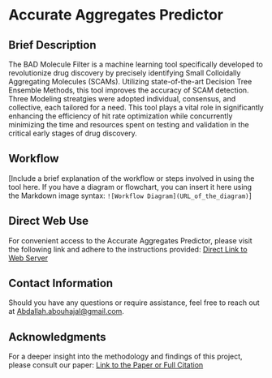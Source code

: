 # Accurate Aggregates Predictor

## Brief Description
The BAD Molecule Filter is a machine learning tool specifically developed to revolutionize drug discovery by precisely identifying Small Colloidally Aggregating Molecules (SCAMs). Utilizing state-of-the-art Decision Tree Ensemble Methods, this tool improves the accuracy of SCAM detection. Three Modeling streatgies were adopted individual, consensus, and collective, each tailored for a need. This tool plays a vital role in significantly enhancing the efficiency of hit rate optimization while concurrently minimizing the time and resources spent on testing and validation in the critical early stages of drug discovery.
## Workflow
[Include a brief explanation of the workflow or steps involved in using the tool here. If you have a diagram or flowchart, you can insert it here using the Markdown image syntax: `![Workflow Diagram](URL_of_the_diagram)`]

## Direct Web Use
For convenient access to the Accurate Aggregates Predictor, please visit the following link and adhere to the instructions provided:
[Direct Link to Web Server](URL_of_the_web_server)

## Contact Information
Should you have any questions or require assistance, feel free to reach out at [Abdallah.abouhajal@gmail.com](mailto:Abdallah.abouhajal@gmail.com).

## Acknowledgments
For a deeper insight into the methodology and findings of this project, please consult our paper: [Link to the Paper or Full Citation](URL_of_the_paper)
